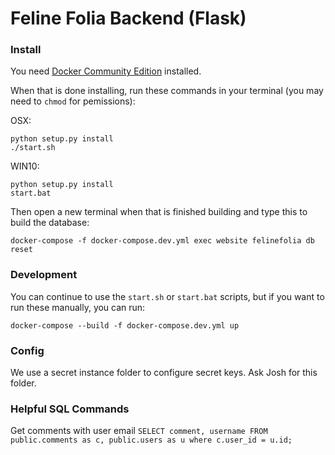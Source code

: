 # Feline Folia Backend (Flask)

### Install

You need [Docker Community Edition](https://store.docker.com/search?offering=community&type=edition) installed.

When that is done installing, run these commands in your terminal (you may need to `chmod` for pemissions):

OSX:
```
python setup.py install
./start.sh
```

WIN10:
```
python setup.py install
start.bat
```

Then open a new terminal when that is finished building and type this to build the database:
```
docker-compose -f docker-compose.dev.yml exec website felinefolia db reset
```

### Development

You can continue to use the `start.sh` or `start.bat` scripts, but if you want to run these manually, you can run:
```
docker-compose --build -f docker-compose.dev.yml up
```


### Config

We use a secret instance folder to configure secret keys. Ask Josh for this folder.


### Helpful SQL Commands

Get comments with user email
`SELECT comment, username FROM public.comments as c, public.users as u where c.user_id = u.id;`
